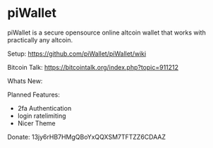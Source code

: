 piWallet
========

piWallet is a secure opensource online altcoin wallet that works with practically any altcoin.

Setup: https://github.com/piWallet/piWallet/wiki

Bitcoin Talk: https://bitcointalk.org/index.php?topic=911212

Whats New:


Planned Features:

- 2fa Authentication
- login ratelimiting 
- Nicer Theme

Donate: 13jy6rHB7HMgQBoYxQQXSM7TFTZZ6CDAAZ
